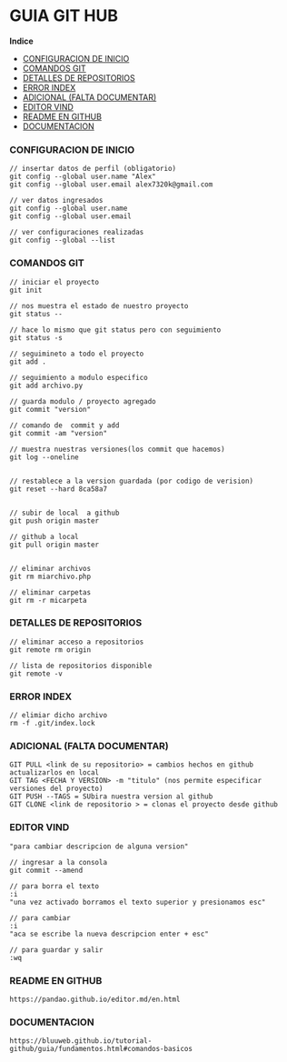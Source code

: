 # GUIA GIT HUB

**Indice**
  * [CONFIGURACION DE INICIO](#CONFIGURACION-DE-INICIO)
  * [COMANDOS GIT](#COMANDOS-GIT)
  * [DETALLES DE REPOSITORIOS](#DETALLES-DE-REPOSITORIOS)
  * [ERROR INDEX](#ERROR-INDEX)
  * [ADICIONAL (FALTA DOCUMENTAR)](#ADICIONAL-(FALTA-DOCUMENTAR))
  * [EDITOR VIND](#EDITOR-VIND)
  * [README EN GITHUB](#README-EN-GITHUB)
  * [DOCUMENTACION](#DOCUMENTACION)

### CONFIGURACION DE INICIO

```
// insertar datos de perfil (obligatorio)
git config --global user.name "Alex"
git config --global user.email alex7320k@gmail.com

// ver datos ingresados
git config --global user.name 
git config --global user.email

// ver configuraciones realizadas
git config --global --list

```


### COMANDOS GIT

```
// iniciar el proyecto 
git init

// nos muestra el estado de nuestro proyecto
git status -- 

// hace lo mismo que git status pero con seguimiento 
git status -s 

// seguimineto a todo el proyecto
git add .

// seguimiento a modulo especifico
git add archivo.py

// guarda modulo / proyecto agregado
git commit "version"

// comando de  commit y add 
git commit -am "version" 

// muestra nuestras versiones(los commit que hacemos)
git log --oneline  


// restablece a la version guardada (por codigo de verision)
git reset --hard 8ca58a7 


// subir de local  a github
git push origin master

// github a local
git pull origin master


// eliminar archivos
git rm miarchivo.php

// eliminar carpetas
git rm -r micarpeta
```
### DETALLES DE REPOSITORIOS

```
// eliminar acceso a repositorios
git remote rm origin

// lista de repositorios disponible
git remote -v 

```
### ERROR INDEX

```
// elimiar dicho archivo
rm -f .git/index.lock

```
### ADICIONAL (FALTA DOCUMENTAR)

```
GIT PULL <link de su repositorio> = cambios hechos en github actualizarlos en local
GIT TAG <FECHA Y VERSION> -m "titulo" (nos permite especificar versiones del proyecto)
GIT PUSH --TAGS = SUbira nuestra version al github
GIT CLONE <link de repositorio > = clonas el proyecto desde github

```
### EDITOR VIND

```
"para cambiar descripcion de alguna version"

// ingresar a la consola
git commit --amend

// para borra el texto
:i
"una vez activado borramos el texto superior y presionamos esc"

// para cambiar
:i
"aca se escribe la nueva descripcion enter + esc"

// para guardar y salir
:wq

```
### README EN GITHUB

```
https://pandao.github.io/editor.md/en.html

```

### DOCUMENTACION

```
https://bluuweb.github.io/tutorial-github/guia/fundamentos.html#comandos-basicos

```